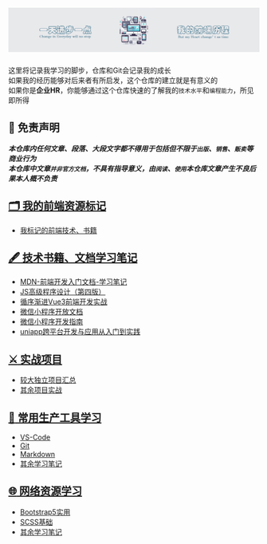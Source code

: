 # ![Alt text](5-散碎依赖文件/README-Header.png)  

这里将记录我学习的脚步，仓库和Git会记录我的成长  
如果我的经历能够对后来者有所启发，这个仓库的建立就是有意义的  
如果你是**企业HR**，你能够通过这个仓库快速的了解我的`技术水平`和`编程能力`，所见即所得  

## :scroll: 免责声明

***本仓库内任何文章、段落、大段文字都不得用于包括但不限于`出版`、`销售`、`贩卖`等商业行为***  
***本仓库中文章`并非官方文档`，不具有指导意义，由`阅读`、`使用`本仓库文章产生不良后果本人概不负责***  

## [:card_index_dividers: 我的前端资源标记](./5-散碎依赖文件/Front-Learning-Route.md)

* [我标记的前端技术、书籍](./5-散碎依赖文件/Front-Learning-Route.md)  

## [:fountain_pen: 技术书籍、文档学习笔记](./1-技术书籍、文档学习笔记)

* [MDN-前端开发入门文档-学习笔记](./技术书籍、文档学习笔记/0-所有书籍目录索引/3-MDN-前端开发入门文档-学习笔记.md)  
* [JS高级程序设计（第四版）](./2-代码实战/4-JS高级程序设计学习)  
* [循序渐进Vue3前端开发实战](./2-代码实战/5-循序渐进Vue3前端开发实战)  
* [微信小程序开放文档](./1-技术书籍、文档学习笔记/7-微信小程序开发文档)  
* [微信小程序开发指南](./1-技术书籍、文档学习笔记/8-微信小程序开发指南)  
* [uniapp跨平台开发与应用从入门到实践](./1-技术书籍、文档学习笔记/6-uniapp跨平台开发与应用从入门到实践)  

## [:crossed_swords: 实战项目](./2-代码实战)

* [较大独立项目汇总](./2-代码实战/0-独立项目/0-独立项目简介列表.md)  
* [其余项目实战](./2-代码实战)  

## [:toolbox: 常用生产工具学习](./4-常用生产工具学习笔记)

* [VS-Code](./4-常用生产工具学习笔记/1-VS-Code)  
* [Git](./4-常用生产工具学习笔记/2-Git)  
* [Markdown](./4-常用生产工具学习笔记/3-Markdown)  
* [其余学习笔记](./4-常用生产工具学习笔记)  

## [:globe_with_meridians: 网络资源学习](./3-网络资源学习笔记)

* [Bootstrap5实用](./3-网络资源学习笔记/1-Bootstrap5-学习笔记/1-菜鸟教程bootstrap5-学习笔记.md)  
* [SCSS基础](./3-网络资源学习笔记/2-SCSS视频-学习笔记/1-SCSS视频-学习笔记.md)  
* [其余学习笔记](./3-网络资源学习笔记)  
